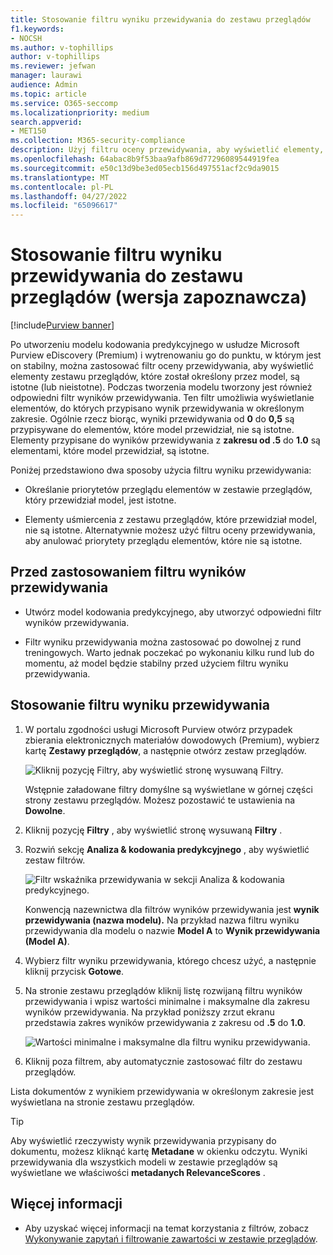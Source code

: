 ```yaml
---
title: Stosowanie filtru wyniku przewidywania do zestawu przeglądów
f1.keywords:
- NOCSH
ms.author: v-tophillips
author: v-tophillips
ms.reviewer: jefwan
manager: laurawi
audience: Admin
ms.topic: article
ms.service: O365-seccomp
ms.localizationpriority: medium
search.appverid:
- MET150
ms.collection: M365-security-compliance
description: Użyj filtru oceny przewidywania, aby wyświetlić elementy, które model kodowania predykcyjnego są przewidywane jako odpowiednie lub nieistotne.
ms.openlocfilehash: 64abac8b9f53baa9afb869d77296089544919fea
ms.sourcegitcommit: e50c13d9be3ed05ecb156d497551acf2c9da9015
ms.translationtype: MT
ms.contentlocale: pl-PL
ms.lasthandoff: 04/27/2022
ms.locfileid: "65096617"
---
```

# <a name="apply-a-prediction-score-filter-to-a-review-set-preview"></a>Stosowanie filtru wyniku przewidywania do zestawu przeglądów (wersja zapoznawcza)

[!include[Purview banner](../includes/purview-rebrand-banner.md)]

Po utworzeniu modelu kodowania predykcyjnego w usłudze Microsoft Purview eDiscovery (Premium) i wytrenowaniu go do punktu, w którym jest on stabilny, można zastosować filtr oceny przewidywania, aby wyświetlić elementy zestawu przeglądów, które został określony przez model, są istotne (lub nieistotne). Podczas tworzenia modelu tworzony jest również odpowiedni filtr wyników przewidywania. Ten filtr umożliwia wyświetlanie elementów, do których przypisano wynik przewidywania w określonym zakresie. Ogólnie rzecz biorąc, wyniki przewidywania od **0** do **0,5** są przypisywane do elementów, które model przewidział, nie są istotne. Elementy przypisane do wyników przewidywania z **zakresu od .5** do **1.0** są elementami, które model przewidział, są istotne.

Poniżej przedstawiono dwa sposoby użycia filtru wyniku przewidywania:

- Określanie priorytetów przeglądu elementów w zestawie przeglądów, który przewidział model, jest istotne.

- Elementy uśmiercenia z zestawu przeglądów, które przewidział model, nie są istotne. Alternatywnie możesz użyć filtru oceny przewidywania, aby anulować priorytety przeglądu elementów, które nie są istotne.

## <a name="before-you-apply-a-prediction-score-filter"></a>Przed zastosowaniem filtru wyników przewidywania

- Utwórz model kodowania predykcyjnego, aby utworzyć odpowiedni filtr wyników przewidywania.

- Filtr wyniku przewidywania można zastosować po dowolnej z rund treningowych. Warto jednak poczekać po wykonaniu kilku rund lub do momentu, aż model będzie stabilny przed użyciem filtru wyniku przewidywania.

## <a name="apply-a-prediction-score-filter"></a>Stosowanie filtru wyniku przewidywania

1. W portalu zgodności usługi Microsoft Purview otwórz przypadek zbierania elektronicznych materiałów dowodowych (Premium), wybierz kartę **Zestawy przeglądów**, a następnie otwórz zestaw przeglądów.

   ![Kliknij pozycję Filtry, aby wyświetlić stronę wysuwaną Filtry.](..\media\PredictionScoreFilter0.png)   

   Wstępnie załadowane filtry domyślne są wyświetlane w górnej części strony zestawu przeglądów. Możesz pozostawić te ustawienia na **Dowolne**.

2. Kliknij pozycję **Filtry** , aby wyświetlić stronę wysuwaną **Filtry** .

3. Rozwiń sekcję **Analiza & kodowania predykcyjnego** , aby wyświetlić zestaw filtrów.

      ![Filtr wskaźnika przewidywania w sekcji Analiza & kodowania predykcyjnego.](..\media\PredictionScoreFilter1.png)

   Konwencją nazewnictwa dla filtrów wyników przewidywania jest **wynik przewidywania (nazwa modelu).** Na przykład nazwa filtru wyniku przewidywania dla modelu o nazwie **Model A** to **Wynik przewidywania (Model A)**.

4. Wybierz filtr wyniku przewidywania, którego chcesz użyć, a następnie kliknij przycisk **Gotowe**.

5. Na stronie zestawu przeglądów kliknij listę rozwijaną filtru wyników przewidywania i wpisz wartości minimalne i maksymalne dla zakresu wyników przewidywania. Na przykład poniższy zrzut ekranu przedstawia zakres wyników przewidywania z zakresu od **.5** do **1.0**.

   ![Wartości minimalne i maksymalne dla filtru wyniku przewidywania.](..\media\PredictionScoreFilter2.png)

6. Kliknij poza filtrem, aby automatycznie zastosować filtr do zestawu przeglądów.

  Lista dokumentów z wynikiem przewidywania w określonym zakresie jest wyświetlana na stronie zestawu przeglądów. 

  > [!TIP]
  > Aby wyświetlić rzeczywisty wynik przewidywania przypisany do dokumentu, możesz kliknąć kartę **Metadane** w okienku odczytu. Wyniki przewidywania dla wszystkich modeli w zestawie przeglądów są wyświetlane we właściwości **metadanych RelevanceScores** .

## <a name="more-information"></a>Więcej informacji

- Aby uzyskać więcej informacji na temat korzystania z filtrów, zobacz [Wykonywanie zapytań i filtrowanie zawartości w zestawie przeglądów](review-set-search.md).
